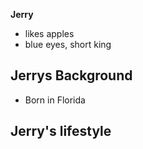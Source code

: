**Jerry**
- likes apples
- blue eyes, short king


## Jerrys Background
- Born in Florida


## Jerry's lifestyle
